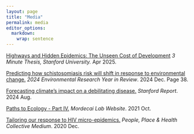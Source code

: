 ```yaml
---
layout: page
title: "Media"
permalink: media
editor_options: 
  markdown: 
    wrap: sentence
---
```

[Highways and Hidden Epidemics: The Unseen Cost of Development](https://news.stanford.edu/stories/2025/03/finalists-three-minute-thesis-competition) *3 Minute Thesis, Stanford University.* Apr 2025.

[Predicting how schistosomiasis risk will shift in response to environmental change.](http://bit.ly/Enviro-YIR-2024) *2024 Environmental Research Year in Review*. 2024 Dec. Page 38.

[Forecasting climate’s impact on a debilitating disease.](https://news.stanford.edu/stories/2024/08/forecasting-climate-s-impact-on-a-debilitating-disease?utm_source=feedotter&utm_medium=email&utm_campaign=int-08-04-2024&utm_content=httpsnewsstanfordedustories202408forecastingclimatesimpactonadebilitatingdisease&mkt_tok=NjYwLVRKQy05ODQAAAGUwZqDM9rarCB0KUhVWIDBars5fHo02K_eLNYLsD9HxtbOtFoxIi2h9BllczVwNHDMEQ3SbdL0E6iYkwneASSODykARTtfEIHn8COWBYA) *Stanford Report*. 2024 Aug.

[Paths to Ecology - Part IV.](https://www.mordecailab.com/blog/2021/10/22/paths-to-ecology-part-iv) *Mordecai Lab Website*.  2021 Oct.

[Tailoring our response to HIV micro-epidemics.](https://medium.com/pphc/tailoring-our-response-to-hiv-micro-epidemics-226365da1c0b) *People, Place & Health Collective Medium*. 2020 Dec.
